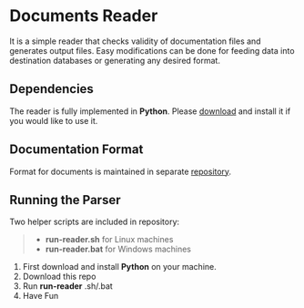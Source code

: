 # Documents Reader

It is a simple reader that checks validity of documentation files and generates output files. Easy modifications can be done for feeding data into destination databases or generating any desired format.

## Dependencies

The reader is fully implemented in **Python**. Please [download](https://www.python.org/downloads/) and install it if you would like to use it.

## Documentation Format

Format for documents is maintained in separate [repository](https://github.com/ubrant/documents-format).

## Running the Parser

Two helper scripts are included in repository:

> * **run-reader.sh** for Linux machines
> * **run-reader.bat** for Windows machines

1. First download and install **Python** on your machine.
2. Download this repo
3. Run **run-reader** .sh/.bat
4. Have Fun
